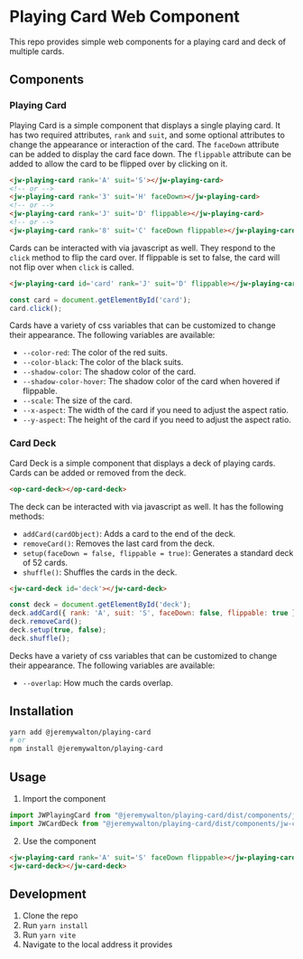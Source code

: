 # Playing Card Web Component

This repo provides simple web components for a playing card and deck of multiple cards.

## Components

### Playing Card

Playing Card is a simple component that displays a single playing card. It has two required attributes, `rank` and `suit`, and some optional attributes to change the appearance or interaction of the card. The `faceDown` attribute can be added to display the card face down. The `flippable` attribute can be added to allow the card to be flipped over by clicking on it.

```html
<jw-playing-card rank='A' suit='S'></jw-playing-card>
<!-- or -->
<jw-playing-card rank='3' suit='H' faceDown></jw-playing-card>
<!-- or -->
<jw-playing-card rank='J' suit='D' flippable></jw-playing-card>
<!-- or -->
<jw-playing-card rank='8' suit='C' faceDown flippable></jw-playing-card>
```

Cards can be interacted with via javascript as well. They respond to the `click` method to flip the card over. If flippable is set to false, the card will not flip over when `click` is called.

```html
<jw-playing-card id='card' rank='J' suit='D' flippable></jw-playing-card>
```

```js
const card = document.getElementById('card');
card.click();
```

Cards have a variety of css variables that can be customized to change their appearance. The following variables are available:

- `--color-red`: The color of the red suits.
- `--color-black`: The color of the black suits.
- `--shadow-color`: The shadow color of the card.
- `--shadow-color-hover`: The shadow color of the card when hovered if flippable.
- `--scale`: The size of the card.
- `--x-aspect`: The width of the card if you need to adjust the aspect ratio.
- `--y-aspect`: The height of the card if you need to adjust the aspect ratio.

### Card Deck

Card Deck is a simple component that displays a deck of playing cards. Cards can be added or removed from the deck.

```html
<op-card-deck></op-card-deck>
```

The deck can be interacted with via javascript as well. It has the following methods:

- `addCard(cardObject)`: Adds a card to the end of the deck.
- `removeCard()`: Removes the last card from the deck.
- `setup(faceDown = false, flippable = true)`: Generates a standard deck of 52 cards.
- `shuffle()`: Shuffles the cards in the deck.

```html
<jw-card-deck id='deck'></jw-card-deck>
```

```js
const deck = document.getElementById('deck');
deck.addCard({ rank: 'A', suit: 'S', faceDown: false, flippable: true });
deck.removeCard();
deck.setup(true, false);
deck.shuffle();
```

Decks have a variety of css variables that can be customized to change their appearance. The following variables are available:

- `--overlap`: How much the cards overlap.

## Installation

```bash
yarn add @jeremywalton/playing-card
# or
npm install @jeremywalton/playing-card
```

## Usage

1. Import the component

```js
import JWPlayingCard from "@jeremywalton/playing-card/dist/components/jw-playing-card.js";
import JWCardDeck from "@jeremywalton/playing-card/dist/components/jw-card-deck.js";
```

2. Use the component

```html
<jw-playing-card rank='A' suit='S' faceDown flippable></jw-playing-card>
<jw-card-deck></jw-card-deck>
```

## Development

1. Clone the repo
2. Run `yarn install`
3. Run `yarn vite`
4. Navigate to the local address it provides
